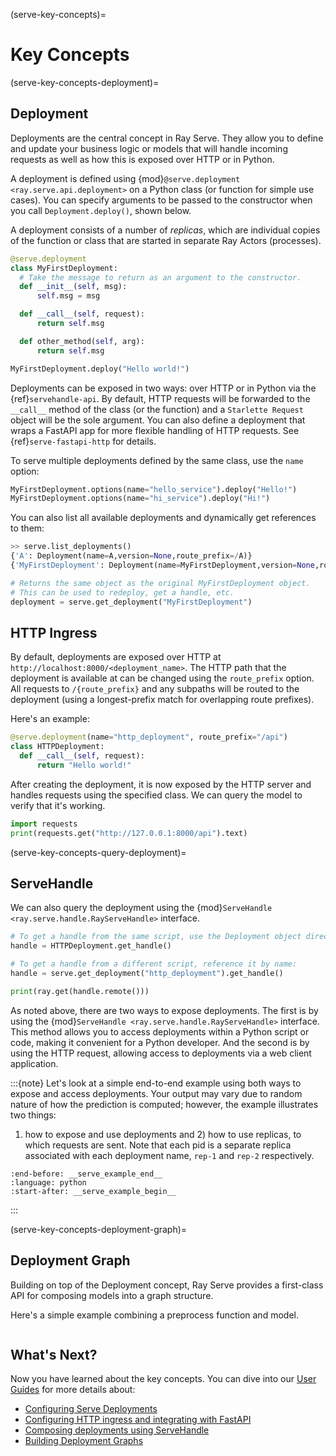 (serve-key-concepts)=

# Key Concepts

(serve-key-concepts-deployment)=

## Deployment

Deployments are the central concept in Ray Serve.
They allow you to define and update your business logic or models that will handle incoming requests as well as how this is exposed over HTTP or in Python.

A deployment is defined using {mod}`@serve.deployment <ray.serve.api.deployment>` on a Python class (or function for simple use cases).
You can specify arguments to be passed to the constructor when you call `Deployment.deploy()`, shown below.

A deployment consists of a number of *replicas*, which are individual copies of the function or class that are started in separate Ray Actors (processes).

```python
@serve.deployment
class MyFirstDeployment:
  # Take the message to return as an argument to the constructor.
  def __init__(self, msg):
      self.msg = msg

  def __call__(self, request):
      return self.msg

  def other_method(self, arg):
      return self.msg

MyFirstDeployment.deploy("Hello world!")
```

Deployments can be exposed in two ways: over HTTP or in Python via the {ref}`servehandle-api`.
By default, HTTP requests will be forwarded to the `__call__` method of the class (or the function) and a `Starlette Request` object will be the sole argument.
You can also define a deployment that wraps a FastAPI app for more flexible handling of HTTP requests. See {ref}`serve-fastapi-http` for details.

To serve multiple deployments defined by the same class, use the `name` option:

```python
MyFirstDeployment.options(name="hello_service").deploy("Hello!")
MyFirstDeployment.options(name="hi_service").deploy("Hi!")
```

You can also list all available deployments and dynamically get references to them:

```python
>> serve.list_deployments()
{'A': Deployment(name=A,version=None,route_prefix=/A)}
{'MyFirstDeployment': Deployment(name=MyFirstDeployment,version=None,route_prefix=/MyFirstDeployment}

# Returns the same object as the original MyFirstDeployment object.
# This can be used to redeploy, get a handle, etc.
deployment = serve.get_deployment("MyFirstDeployment")
```

## HTTP Ingress
By default, deployments are exposed over HTTP at `http://localhost:8000/<deployment_name>`.
The HTTP path that the deployment is available at can be changed using the `route_prefix` option.
All requests to `/{route_prefix}` and any subpaths will be routed to the deployment (using a longest-prefix match for overlapping route prefixes).

Here's an example:

```python
@serve.deployment(name="http_deployment", route_prefix="/api")
class HTTPDeployment:
  def __call__(self, request):
      return "Hello world!"
```

After creating the deployment, it is now exposed by the HTTP server and handles requests using the specified class.
We can query the model to verify that it's working.

```python
import requests
print(requests.get("http://127.0.0.1:8000/api").text)
```

(serve-key-concepts-query-deployment)=
## ServeHandle

We can also query the deployment using the {mod}`ServeHandle <ray.serve.handle.RayServeHandle>` interface.

```python
# To get a handle from the same script, use the Deployment object directly:
handle = HTTPDeployment.get_handle()

# To get a handle from a different script, reference it by name:
handle = serve.get_deployment("http_deployment").get_handle()

print(ray.get(handle.remote()))
```

As noted above, there are two ways to expose deployments. The first is by using the {mod}`ServeHandle <ray.serve.handle.RayServeHandle>`
interface. This method allows you to access deployments within a Python script or code, making it convenient for a
Python developer. And the second is by using the HTTP request, allowing access to deployments via a web client application.

:::{note}
  Let's look at a simple end-to-end example using both ways to expose and access deployments. Your output may
  vary due to random nature of how the prediction is computed; however, the example illustrates two things:
  1) how to expose and use deployments and 2) how to use replicas, to which requests are sent. Note that each pid
  is a separate replica associated with each deployment name, `rep-1` and `rep-2` respectively.

  ```{literalinclude} doc_code/create_deployment.py
  :end-before: __serve_example_end__
  :language: python
  :start-after: __serve_example_begin__
  ```
:::

(serve-key-concepts-deployment-graph)=
## Deployment Graph

Building on top of the Deployment concept, Ray Serve provides a first-class API for composing models into a graph structure.

Here's a simple example combining a preprocess function and model.

```{literalinclude} doc_code/key-concepts-deployment-graph.py
```

## What's Next?
Now you have learned about the key concepts. You can dive into our [User Guides](user-guide) for more details about:
- [Configuring Serve Deployments](configuring-serve-deployments)
- [Configuring HTTP ingress and integrating with FastAPI](http-guide)
- [Composing deployments using ServeHandle](handle-guide)
- [Building Deployment Graphs](deployment-graph)

